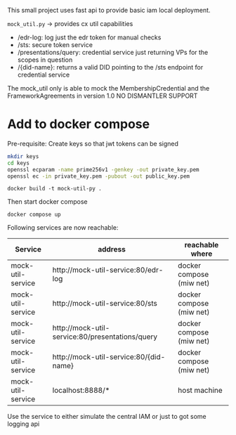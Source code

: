 This small project uses fast api to provide basic iam local deployment.

`mock_util.py` -> provides cx util capabilities

- /edr-log: log just the edr token for manual checks
- /sts: secure token service
- /presentations/query: credential service just returning VPs for the scopes in question
- /{did-name}: returns a valid DID pointing to the /sts endpoint for credential service

The mock_util only is able to mock the MembershipCredential and the FrameworkAgreements in version 1.0
NO DISMANTLER SUPPORT

# Add to docker compose

Pre-requisite: Create keys so that jwt tokens can be signed

```sh 
mkdir keys
cd keys
openssl ecparam -name prime256v1 -genkey -out private_key.pem
openssl ec -in private_key.pem -pubout -out public_key.pem
```

```shell
docker build -t mock-util-py .
```

Then start docker compose

```shell
docker compose up
```

Following services are now reachable:

| Service           | address                                         | reachable where          |
|-------------------|-------------------------------------------------|--------------------------|
| mock-util-service | http://mock-util-service:80/edr-log             | docker compose (miw net) |
| mock-util-service | http://mock-util-service:80/sts                 | docker compose (miw net) |
| mock-util-service | http://mock-util-service:80/presentations/query | docker compose (miw net) |
| mock-util-service | http://mock-util-service:80/{did-name}          | docker compose (miw net) |
| mock-util-service | localhost:8888/*                                | host machine             |

Use the service to either simulate the central IAM or just to got some logging api
